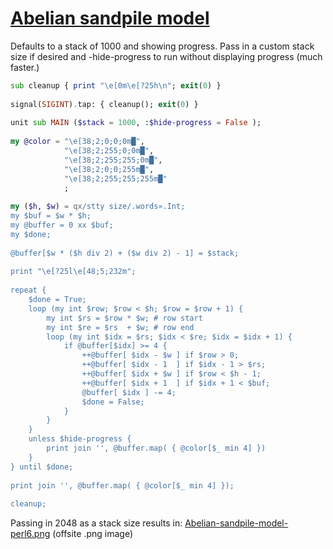 [1]: https://rosettacode.org/wiki/Abelian_sandpile_model

# [Abelian sandpile model][1]

Defaults to a stack of 1000 and showing progress. Pass in a custom stack size if desired and -hide-progress to run without displaying progress (much faster.)

```raku
sub cleanup { print "\e[0m\e[?25h\n"; exit(0) }
 
signal(SIGINT).tap: { cleanup(); exit(0) }
 
unit sub MAIN ($stack = 1000, :$hide-progress = False );
 
my @color = "\e[38;2;0;0;0m█",
            "\e[38;2;255;0;0m█",
            "\e[38;2;255;255;0m█",
            "\e[38;2;0;0;255m█",
            "\e[38;2;255;255;255m█"
            ;
 
my ($h, $w) = qx/stty size/.words».Int;
my $buf = $w * $h;
my @buffer = 0 xx $buf;
my $done;
 
@buffer[$w * ($h div 2) + ($w div 2) - 1] = $stack;
 
print "\e[?25l\e[48;5;232m";
 
repeat {
    $done = True;
    loop (my int $row; $row < $h; $row = $row + 1) {
        my int $rs = $row * $w; # row start
        my int $re = $rs  + $w; # row end
        loop (my int $idx = $rs; $idx < $re; $idx = $idx + 1) {
            if @buffer[$idx] >= 4 {
                ++@buffer[ $idx - $w ] if $row > 0;
                ++@buffer[ $idx - 1  ] if $idx - 1 > $rs;
                ++@buffer[ $idx + $w ] if $row < $h - 1;
                ++@buffer[ $idx + 1  ] if $idx + 1 < $buf;
                @buffer[ $idx ] -= 4;
                $done = False;
            }
        }
    }
    unless $hide-progress {
        print join '', @buffer.map( { @color[$_ min 4] })
    }
} until $done;
 
print join '', @buffer.map( { @color[$_ min 4] });
 
cleanup;
```


Passing in 2048 as a stack size results in: [Abelian-sandpile-model-perl6.png](https://github.com/thundergnat/rc/blob/master/img/Abelian-sandpile-model-perl6.png) (offsite .png image)
